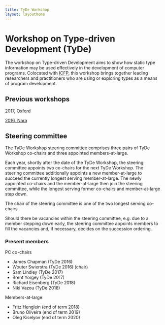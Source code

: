 ```yaml
---
title: TyDe Workshop
layout: layouthome
---
```


# Workshop on Type-driven Development (TyDe)

The workshop on Type-driven Development aims to show how static type
information may be used effectively in the development of computer
programs. Colocated with [ICFP](http://icfpconference.org/), this
workshop brings together leading researchers and practitioners who
are using or exploring types as a means of program development.

## Previous workshops

[2017, Oxford](2017)

[2016, Nara](2016)

## Steering committee

The TyDe Workshop steering committee comprises three pairs of TyDe Workshop co-chairs and three appointed members-at-large.

Each year, shortly after the date of the TyDe Workshop, the steering committee appoints two co-chairs for the next TyDe Workshop. The steering committee additionally appoints a new member-at-large to succeed the currently longest serving member-at-large. The newly appointed co-chairs and the member-at-large then join the steering committee, while the longest serving former co-chairs and member-at-large step down.

The chair of the steering committee is one of the two longest serving co-chairs.

Should there be vacancies within the steering committee, e.g. due to a member stepping down early, the steering committee appoints members to fill the vacancies and, if necessary, decides on the succession ordering.

### Present members

PC co-chairs

 * James Chapman (TyDe 2016)
 * Wouter Swierstra (TyDe 2016) (chair)
 * Sam Lindley (TyDe 2017)
 * Brent Yorgey (TyDe 2017)
 * Richard Eisenberg (TyDe 2018)
 * Niki Vazou (TyDe 2018)

Members-at-large

  * Fritz Henglein (end of term 2018)
  * Bruno Oliveira (end of term 2019)
  * Oleg Kiselyov (end of term 2020)
